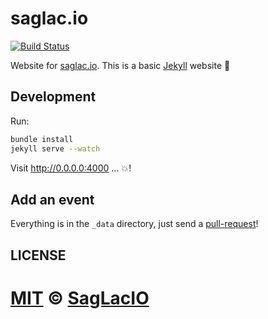 # saglac.io

[![Build Status](https://travis-ci.org/saglacio/saglac.io.svg?branch=master)](https://travis-ci.org/saglacio/saglac.io)

Website for [saglac.io](https://saglac.io). This is a basic [Jekyll](https://jekyllrb.com/) website :rocket:

## Development

Run:

```bash
bundle install
jekyll serve --watch
```

Visit http://0.0.0.0:4000 ... :boom:!

## Add an event

Everything is in the `_data` directory, just send a [pull-request](https://github.com/saglacio/saglac.io/pulls)!

## LICENSE

[MIT](LICENSE.md) © [SagLacIO](https://saglac.io)
=======
